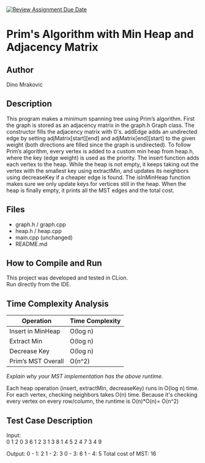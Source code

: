[![Review Assignment Due Date](https://classroom.github.com/assets/deadline-readme-button-22041afd0340ce965d47ae6ef1cefeee28c7c493a6346c4f15d667ab976d596c.svg)](https://classroom.github.com/a/K_t6ffJX)
# Prim's Algorithm with Min Heap and Adjacency Matrix

## Author
Dino Mrakovic

## Description
This program makes a minimum spanning tree using Prim’s algorithm.
First the graph is stored as an adjacency matrix in the graph.h Graph class.
The constructor fills the adjacency matrix with 0's. addEdge adds an undirected edge by 
setting adjMatrix[start][end] and adjMatrix[end][start] to the given weight 
(both directions are filled since the graph is undirected).
To follow Prim’s algorithm, every vertex is added to a custom min heap from heap.h, 
where the key (edge weight) is used as the priority.
The insert function adds each vertex to the heap.
While the heap is not empty, it keeps taking out the vertex with the smallest key using extractMin, 
and updates its neighbors using decreaseKey if a cheaper edge is found.
The isInMinHeap function makes sure we only update keys for vertices still in the heap.
When the heap is finally empty, it prints all the MST edges and the total cost.

## Files
- graph.h / graph.cpp
- heap.h / heap.cpp
- main.cpp (unchanged)
- README.md
     
## How to Compile and Run
This project was developed and tested in CLion.  
Run directly from the IDE.

## Time Complexity Analysis


| Operation            | Time Complexity  |
|----------------------|------------------|
| Insert in MinHeap    | O(log n)         |
| Extract Min          | O(log n)         |
| Decrease Key         | O(log n)         |
| Prim’s MST Overall   | O(n^2)           |

_Explain why your MST implementation has the above runtime._

Each heap operation (insert, extractMin, decreaseKey) runs in O(log n) time.
For each vertex, checking neighbors takes O(n) time.
Because it's checking every vertex on every row/column, the runtime is O(n)*O(n)= O(n^2)

## Test Case Description

Input:  
0 1 2
0 3 6
1 2 3
1 3 8
1 4 5
2 4 7
3 4 9

Output:
0 - 1: 2
1 - 2: 3
0 - 3: 6
1 - 4: 5
Total cost of MST: 16